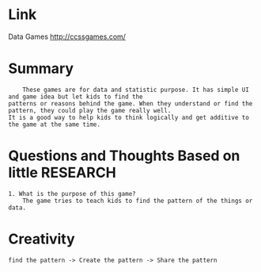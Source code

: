 Link
===============
<p>

Data Games 
http://ccssgames.com/

</p>

Summary
===============
        These games are for data and statistic purpose. It has simple UI and game idea but let kids to find the 
    patterns or reasons behind the game. When they understand or find the pattern, they could play the game really well.
    It is a good way to help kids to think logically and get additive to the game at the same time.
    

Questions and Thoughts Based on little RESEARCH
===============

    1. What is the purpose of this game?
        The game tries to teach kids to find the pattern of the things or data. 



Creativity
==============
    find the pattern -> Create the pattern -> Share the pattern